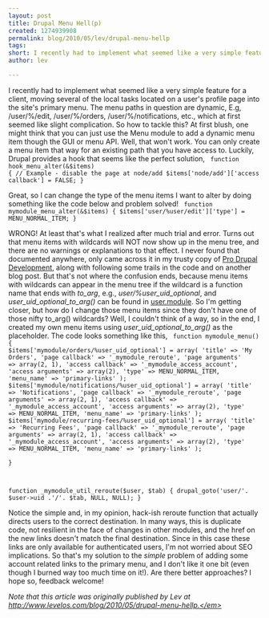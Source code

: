```yaml
---
layout: post
title: Drupal Menu Hell(p)
created: 1274939908
permalink: blog/2010/05/lev/drupal-menu-hellp
tags: 
short: I recently had to implement what seemed like a very simple feature for a client, moving several of the local tasks located on a user's profile page into the site's primary menu. The menu paths in question are dynamic, E.g, /user/%/edit, /user/%/orders, /user/%/notifications, etc., which at first seemed like slight complication. So how to tackle this? At first blush, one might think that you can just use the Menu module to add a dynamic menu item though the GUI or menu API. Well, that won't work. You can only create a menu item that way for an existing path that you have access to. Luckily, Drupal provides a hook that seems like the perfect solution.
author: lev

---
```

I recently had to implement what seemed like a very simple feature for a client, moving several of the local tasks located on a user's profile page into the site's primary menu. The menu paths in question are dynamic, E.g, /user/%/edit, /user/%/orders, /user/%/notifications, etc., which at first seemed like slight complication. So how to tackle this? At first blush, one might think that you can just use the Menu module to add a dynamic menu item though the GUI or menu API. Well, that won't work. You can only create a menu item that way for an existing path that you have access to. Luckily, Drupal provides a hook that seems like the perfect solution,
<code>
function hook_menu_alter(&$items) {
  // Example - disable the page at node/add
  $items['node/add']['access callback'] = FALSE;
}
</code>

Great, so I can change the type of the menu items I want to alter by doing something like the code below and problem solved!
<code>
function mymodule_menu_alter(&$items) {
  $items['user/%user/edit']['type'] = MENU_NORMAL_ITEM;
}
</code>

WRONG! At least that's what I realized after much trial and error. Turns out that menu items with wildcards will NOT now show up in the menu tree, and there are no warnings or explanations to that effect. I never found that documented anywhere, only came across it in my trusty copy of <a href="http://www.amazon.com/Drupal-Development-Second-John-VanDyk/dp/1430209895">Pro Drupal Development</a>, along with following some trails in the code and on another blog post. But that's not where the confusion ends, because menu items with wildcards can appear in the menu tree if the wildcard is a function name that ends with <em>to_arg</em>, e.g., <em>user/%user_uid_optional</em>,  and <em>user_uid_optional_to_arg()</em> can be found in <a href="http://api.drupal.org/api/drupal/modules--user--user.module">user.module</a>. So I'm getting closer, but how do I change those menu items since they don't have one of those nifty to_arg() wildcards? Well, I couldn't think of a way, so in the end, I created my own menu items using <em>user_uid_optional_to_arg()</em> as the placeholder. The code looks something like this,
<code>
function mymodule_menu() {
  $items['mymodule/orders/%user_uid_optional'] = array(
    'title' => 'My Orders',
    'page callback' => '_mymodule_reroute',
    'page arguments' => array(2, 1),
    'access callback' => '_mymodule_access_account',
    'access arguments' => array(2),
    'type' => MENU_NORMAL_ITEM,
    'menu_name' => 'primary-links'
  );
  $items['mymodule/notifications/%user_uid_optional'] = array(
    'title' => 'Notifications',
    'page callback' => '_mymodule_reroute',
    'page arguments' => array(2, 1),
    'access callback' => '_mymodule_access_account',
    'access arguments' => array(2),
    'type' => MENU_NORMAL_ITEM,
    'menu_name' => 'primary-links'
  );
  $items['mymodule/recurring-fees/%user_uid_optional'] = array(
    'title' => 'Recurring Fees',
    'page callback' => '_mymodule_reroute',
    'page arguments' => array(2, 1),
    'access callback' => '_mymodule_access_account',
    'access arguments' => array(2),
    'type' => MENU_NORMAL_ITEM,
    'menu_name' => 'primary-links'
  );  
}

function _mymodule_util_reroute($user, $tab) {
  drupal_goto('user/'. $user->uid .'/'. $tab, NULL, NULL);
}
</code>

Notice the simple and, in my opinion, hack-ish reroute function that actually directs users to the correct destination. In many ways, this is duplicate code, not resilient in the face of changes in other modules, and the href on the new links doesn't match the final destination. Since in this case these links are only available for authenticated users, I'm not worried about SEO implications. So that's my solution to the <em>simple</em> problem of adding some account related links to the primary menu, and I don't like it one bit (even though I burned way too much time on it!). Are there better approaches? I hope so, feedback welcome!

<em>Note that this article was originally published by Lev at http://www.levelos.com/blog/2010/05/drupal-menu-hellp.</em>
